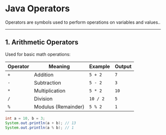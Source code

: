 # Java Operators

Operators are symbols used to perform operations on variables and values..

---

## 1. Arithmetic Operators

Used for basic math operations:

| Operator | Meaning       | Example       | Output |
|----------|----------------|----------------|--------|
| `+`      | Addition        | `5 + 2`        | `7`    |
| `-`      | Subtraction     | `5 - 2`        | `3`    |
| `*`      | Multiplication  | `5 * 2`        | `10`   |
| `/`      | Division        | `10 / 2`       | `5`    |
| `%`      | Modulus (Remainder) | `5 % 2`   | `1`    |

```java
int a = 10, b = 3;
System.out.println(a + b); // 13
System.out.println(a % b); // 1
